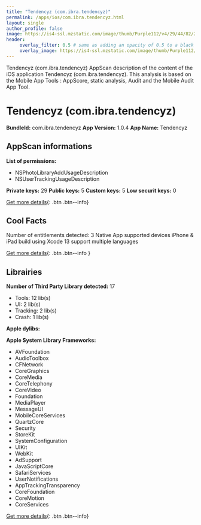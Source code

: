 ```yaml
---
title: "Tendencyz (com.ibra.tendencyz)"
permalink: /apps/ios/com.ibra.tendencyz.html
layout: single
author_profile: false
image: https://is4-ssl.mzstatic.com/image/thumb/Purple112/v4/29/44/82/29448235-cfb3-7090-70f5-e5e1a7e2e1fc/AppIcon-1x_U007emarketing-0-10-0-85-220.png/512x512bb.jpg
header: 
     overlay_filter: 0.5 # same as adding an opacity of 0.5 to a black background
     overlay_image: https://is4-ssl.mzstatic.com/image/thumb/Purple112/v4/29/44/82/29448235-cfb3-7090-70f5-e5e1a7e2e1fc/AppIcon-1x_U007emarketing-0-10-0-85-220.png/512x512bb.jpg
---
```

Tendencyz (com.ibra.tendencyz) AppScan description of the content of the iOS application Tendencyz (com.ibra.tendencyz). This analysis is based on the Mobile App Tools : AppScore, static analysis, Audit and the Mobile Audit App Tool.

# Tendencyz (com.ibra.tendencyz)

**BundleId:** com.ibra.tendencyz
**App Version:** 1.0.4
**App Name:** Tendencyz


## AppScan informations 

**List of permissions:** 
- NSPhotoLibraryAddUsageDescription
- NSUserTrackingUsageDescription
  
  
**Private keys:** 29
**Public keys:** 5
**Custom keys:** 5
**Low securit keys:** 0
  
[Get more details](/pricing.html){: .btn .btn--info}

## Cool Facts

Number of entitlements detected: 3
Native App
supported devices iPhone & iPad
build using Xcode 13
support multiple languages
  
[Get more details](/pricing.html){: .btn .btn--info }

## Librairies 
**Number of Third Party Library detected:** 17
- Tools: 12 lib(s)
- UI: 2 lib(s)
- Tracking: 2 lib(s)
- Crash: 1 lib(s)


**Apple dylibs:**


**Apple System Library Frameworks:**
- AVFoundation
- AudioToolbox
- CFNetwork
- CoreGraphics
- CoreMedia
- CoreTelephony
- CoreVideo
- Foundation
- MediaPlayer
- MessageUI
- MobileCoreServices
- QuartzCore
- Security
- StoreKit
- SystemConfiguration
- UIKit
- WebKit
- AdSupport
- JavaScriptCore
- SafariServices
- UserNotifications
- AppTrackingTransparency
- CoreFoundation
- CoreMotion
- CoreServices


  
[Get more details](/pricing.html){: .btn .btn--info}

